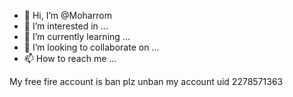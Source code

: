 - 👋 Hi, I’m @Moharrom
- 👀 I’m interested in ...
- 🌱 I’m currently learning ...
- 💞️ I’m looking to collaborate on ...
- 📫 How to reach me ...

<!---
Moharrom/Moharrom is a ✨ special ✨ repository because its `README.md` (this file) appears on your GitHub profile.
You can click the Preview link to take a look at your changes.
--->
My free fire account is ban plz unban my account uid
 2278571363
